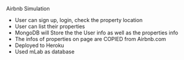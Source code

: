 Airbnb Simulation 

* User can sign up, login, check the property location
* User can list their properties
* MongoDB will Store the the User info as well as the properties info
* The infos of properties on page are COPIED from Airbnb.com
* Deployed to Heroku
* Used mLab as database

